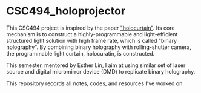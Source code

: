 # CSC494_holoprojector

This CSC494 project is inspired by the paper ["holocurtain"](https://imaging.cs.cmu.edu/holocurtains/). Its core mechanism is to construct a highly-programmable and light-efficient structured light solution with high frame rate, which is called "binary holography". By combining binary holography with rolling-shutter camera, the programmable light curtain, holocuratin, is constructed.

This semester, mentored by Esther Lin, I aim at using similar set of laser source and digital micromirror device (DMD) to replicate binary holography.

This repository records all notes, codes, and resources I've worked on.
